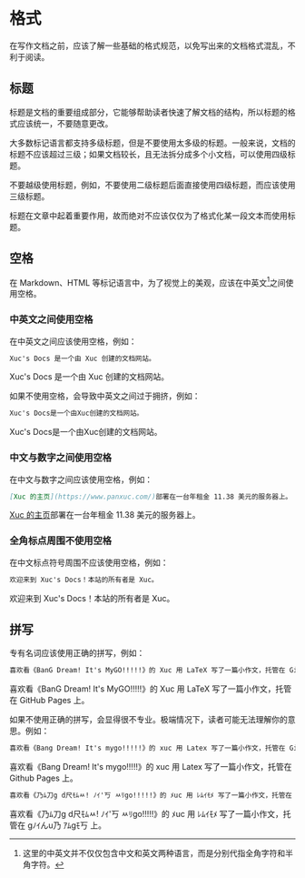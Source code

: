 # 格式

在写作文档之前，应该了解一些基础的格式规范，以免写出来的文档格式混乱，不利于阅读。

## 标题

标题是文档的重要组成部分，它能够帮助读者快速了解文档的结构，所以标题的格式应该统一，不要随意更改。

大多数标记语言都支持多级标题，但是不要使用太多级的标题。一般来说，文档的标题不应该超过三级；如果文档较长，且无法拆分成多个小文档，可以使用四级标题。

不要越级使用标题，例如，不要使用二级标题后面直接使用四级标题，而应该使用三级标题。

标题在文章中起着重要作用，故而绝对不应该仅仅为了格式化某一段文本而使用标题。

## 空格

在 Markdown、HTML 等标记语言中，为了视觉上的美观，应该在中英文[^1]之间使用空格。

[^1]: 这里的中英文并不仅仅包含中文和英文两种语言，而是分别代指全角字符和半角字符。

### 中英文之间使用空格

在中英文之间应该使用空格，例如：

```markdown
Xuc's Docs 是一个由 Xuc 创建的文档网站。
```

<div class="result" markdown>

Xuc's Docs 是一个由 Xuc 创建的文档网站。

</div>

如果不使用空格，会导致中英文之间过于拥挤，例如：

```markdown
Xuc's Docs是一个由Xuc创建的文档网站。
```

<div class="result" markdown>

Xuc's Docs是一个由Xuc创建的文档网站。

</div>

### 中文与数字之间使用空格

在中文与数字之间应该使用空格，例如：

```markdown
[Xuc 的主页](https://www.panxuc.com/)部署在一台年租金 11.38 美元的服务器上。
```

<div class="result" markdown>

[Xuc 的主页](https://www.panxuc.com/)部署在一台年租金 11.38 美元的服务器上。

</div>

### 全角标点周围不使用空格

在中文标点符号周围不应该使用空格，例如：

```markdown
欢迎来到 Xuc's Docs！本站的所有者是 Xuc。
```

<div class="result" markdown>

欢迎来到 Xuc's Docs！本站的所有者是 Xuc。

</div>

## 拼写

专有名词应该使用正确的拼写，例如：

```markdown title="正确的拼写"
喜欢看《BanG Dream! It's MyGO!!!!!》的 Xuc 用 LaTeX 写了一篇小作文，托管在 GitHub Pages 上。
```

<div class="result" markdown>

喜欢看《BanG Dream! It's MyGO!!!!!》的 Xuc 用 LaTeX 写了一篇小作文，托管在 GitHub Pages 上。

</div>

如果不使用正确的拼写，会显得很不专业。极端情况下，读者可能无法理解你的意思。例如：

```markdown title="大小写错误"
喜欢看《Bang Dream! It's mygo!!!!!》的 xuc 用 Latex 写了一篇小作文，托管在 Github Pages 上。
```

<div class="result" markdown>

喜欢看《Bang Dream! It's mygo!!!!!》的 xuc 用 Latex 写了一篇小作文，托管在 Github Pages 上。

</div>

```markdown title="意义不明"
喜欢看《乃ﾑ刀g d尺ﾓﾑﾶ! ﾉｲ'丂 ﾶﾘgo!!!!!》的 ﾒuc 用 ﾚﾑｲﾓﾒ 写了一篇小作文，托管在 gﾉｲんu乃 ｱﾑgﾓ丂 上。
```

<div class="result" markdown>

喜欢看《乃ﾑ刀g d尺ﾓﾑﾶ! ﾉｲ'丂 ﾶﾘgo!!!!!》的 ﾒuc 用 ﾚﾑｲﾓﾒ 写了一篇小作文，托管在 gﾉｲんu乃 ｱﾑgﾓ丂 上。

</div>